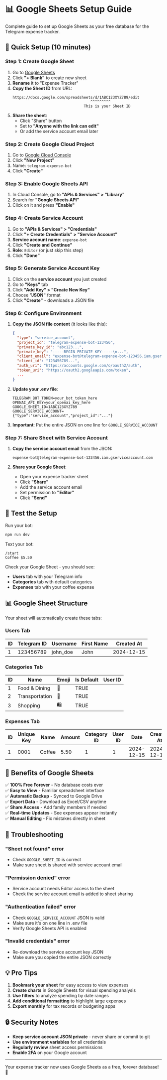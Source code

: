 # 📊 Google Sheets Setup Guide

Complete guide to set up Google Sheets as your free database for the Telegram expense tracker.

## 🚀 Quick Setup (10 minutes)

### Step 1: Create Google Sheet

1. Go to [Google Sheets](https://sheets.google.com)
2. Click **"+ Blank"** to create new sheet
3. **Rename** it to "Expense Tracker"
4. **Copy the Sheet ID** from URL:
   ```
   https://docs.google.com/spreadsheets/d/1ABC123XYZ789/edit
                                      ^^^^^^^^^ 
                                   This is your Sheet ID
   ```
5. **Share the sheet**:
   - Click "Share" button
   - Set to **"Anyone with the link can edit"**
   - Or add the service account email later

### Step 2: Create Google Cloud Project

1. Go to [Google Cloud Console](https://console.cloud.google.com)
2. Click **"New Project"**
3. Name: `telegram-expense-bot`
4. Click **"Create"**

### Step 3: Enable Google Sheets API

1. In Cloud Console, go to **"APIs & Services" > "Library"**
2. Search for **"Google Sheets API"**
3. Click on it and press **"Enable"**

### Step 4: Create Service Account

1. Go to **"APIs & Services" > "Credentials"**
2. Click **"+ Create Credentials" > "Service Account"**
3. **Service account name**: `expense-bot`
4. Click **"Create and Continue"**
5. **Role**: `Editor` (or just skip this step)
6. Click **"Done"**

### Step 5: Generate Service Account Key

1. Click on the **service account** you just created
2. Go to **"Keys"** tab
3. Click **"Add Key" > "Create New Key"**
4. Choose **"JSON"** format
5. Click **"Create"** - downloads a JSON file

### Step 6: Configure Environment

1. **Copy the JSON file content** (it looks like this):
   ```json
   {
     "type": "service_account",
     "project_id": "telegram-expense-bot-123456",
     "private_key_id": "abc123...",
     "private_key": "-----BEGIN PRIVATE KEY-----\n...",
     "client_email": "expense-bot@telegram-expense-bot-123456.iam.gserviceaccount.com",
     "client_id": "123456789...",
     "auth_uri": "https://accounts.google.com/o/oauth2/auth",
     "token_uri": "https://oauth2.googleapis.com/token",
     ...
   }
   ```

2. **Update your .env file**:
   ```env
   TELEGRAM_BOT_TOKEN=your_bot_token_here
   OPENAI_API_KEY=your_openai_key_here
   GOOGLE_SHEET_ID=1ABC123XYZ789
   GOOGLE_SERVICE_ACCOUNT={"type":"service_account","project_id":"..."}
   ```

3. **Important**: Put the entire JSON on one line for `GOOGLE_SERVICE_ACCOUNT`

### Step 7: Share Sheet with Service Account

1. **Copy the service account email** from the JSON:
   ```
   expense-bot@telegram-expense-bot-123456.iam.gserviceaccount.com
   ```

2. **Share your Google Sheet**:
   - Open your expense tracker sheet
   - Click **"Share"**
   - Add the service account email
   - Set permission to **"Editor"**
   - Click **"Send"**

## 🧪 Test the Setup

Run your bot:
```bash
npm run dev
```

Text your bot:
```
/start
Coffee $5.50
```

Check your Google Sheet - you should see:
- **Users** tab with your Telegram info
- **Categories** tab with default categories 
- **Expenses** tab with your coffee expense

## 📊 Google Sheet Structure

Your sheet will automatically create these tabs:

### Users Tab
| ID | Telegram ID | Username | First Name | Created At |
|----|-------------|----------|------------|------------|
| 1  | 123456789   | john_doe | John       | 2024-12-15 |

### Categories Tab  
| ID | Name            | Emoji | Is Default | User ID |
|----|-----------------|-------|------------|---------|
| 1  | Food & Dining   | 🍔    | TRUE       |         |
| 2  | Transportation  | 🚗    | TRUE       |         |
| 3  | Shopping        | 🛍️    | TRUE       |         |

### Expenses Tab
| ID | Unique Key | Name   | Amount | Category ID | User ID | Date       | Created At |
|----|------------|--------|--------|-------------|---------|------------|------------|
| 1  | 0001       | Coffee | 5.50   | 1           | 1       | 2024-12-15 | 2024-12-15 |

## 🎯 Benefits of Google Sheets

✅ **100% Free Forever** - No database costs ever  
✅ **Easy to View** - Familiar spreadsheet interface  
✅ **Automatic Backup** - Synced to Google Drive  
✅ **Export Data** - Download as Excel/CSV anytime  
✅ **Share Access** - Add family members if needed  
✅ **Real-time Updates** - See expenses appear instantly  
✅ **Manual Editing** - Fix mistakes directly in sheet  

## 🔧 Troubleshooting

### "Sheet not found" error
- Check `GOOGLE_SHEET_ID` is correct
- Make sure sheet is shared with service account email

### "Permission denied" error  
- Service account needs Editor access to the sheet
- Check the service account email is added to sheet sharing

### "Authentication failed" error
- Check `GOOGLE_SERVICE_ACCOUNT` JSON is valid
- Make sure it's on one line in .env file
- Verify Google Sheets API is enabled

### "Invalid credentials" error
- Re-download the service account key JSON
- Make sure you copied the entire JSON correctly

## 💡 Pro Tips

1. **Bookmark your sheet** for easy access to view expenses
2. **Create charts** in Google Sheets for visual spending analysis  
3. **Use filters** to analyze spending by date ranges
4. **Add conditional formatting** to highlight large expenses
5. **Export monthly** for tax records or budgeting apps

## 🔒 Security Notes

- **Keep service account JSON private** - never share or commit to git
- **Use environment variables** for all credentials  
- **Regularly review** sheet access permissions
- **Enable 2FA** on your Google account

---

Your expense tracker now uses Google Sheets as a free, forever database! 🎉